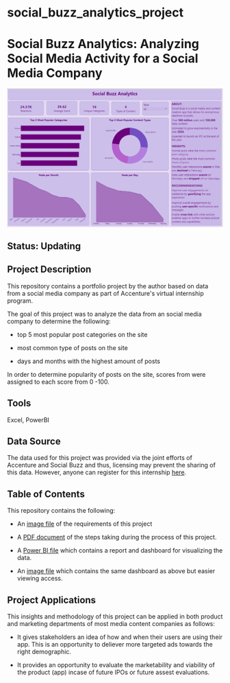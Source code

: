 # social_buzz_analytics_project

# **Social Buzz Analytics: Analyzing Social Media Activity for a Social Media Company**

![screenshot](social_buzz_viz.jpg)

## **Status:** Updating

## **Project Description**

This repository contains a portfolio project by the author based on data from a social media company as part of Accenture's virtual internship program.

The goal of this project was to analyze the data from an social media company to determine the following: 

* top 5 most popular post categories on the site

* most common type of posts on the site

* days and months with the highest amount of posts 

In order to determine popularity of posts on the site, scores from were assigned to each score from 0 -100. 

## **Tools**

Excel, PowerBI

## **Data Source**

The data used for this project was provided via the joint efforts of Accenture and Social Buzz and thus, licensing may prevent the sharing of this data. However, anyone can register for this internship [here](). 

## **Table of Contents**

This repository contains the following: 

* An [image file](https://github.com/deengini/social_buzz_analytics/blob/main/requirements.jpg) of the requirements of this project 

* A [PDF document](https://github.com/deengini/social_buzz_analytics/blob/main/Social%20Buzz%20Data%20Analytics%20Documentation.pdf) of the steps taking during the process of this project.

* A [Power BI file](https://github.com/deengini/social_buzz_analytics/blob/main/social_buzz_dashboard.pbix) which contains a report and dashboard for visualizing the data. 

* An [image file](https://github.com/deengini/social_buzz_analytics/blob/main/social_buzz_viz.jpg) which contains the same dashboard as above but easier viewing access. 

## **Project Applications**

This insights and methodology of this project can be applied in both product and marketing departments of most media content companies as follows: 

* It gives stakeholders an idea of how and when their users are using their app. This is an opportunity to deliever more targeted ads towards the right demographic. 

* It provides an opportunity to evaluate the marketability and viability of the product (app) incase of future IPOs or future assest evaluations. 
